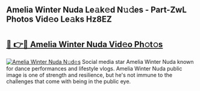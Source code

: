 ## Amelia Winter Nuda Le𝚊k𝚎d N𝚞𝚍es - Part-ZwL Photos Vid𝚎o Le𝚊ks Hz8EZ

# <h2><a href="http://fbbksbx.evod.top/?m=Amelia+Winter+Nuda">🔗 👉🔴 Amelia Winter Nuda Vid𝚎o Ph𝚘t𝚘s</a></h2>

[![Amelia Winter Nuda N𝚞d𝚎s](https://i.imgur.com/8V9OHl7.gif)](http://fbbksbx.evod.top/?m=Amelia+Winter+Nuda)
Social media star Amelia Winter Nuda known for dance performances and lifestyle vlogs. Amelia Winter Nuda public image is one of strength and resilience, but he's not immune to the challenges that come with being in the public eye. 
